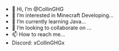 - 👋 Hi, I’m @CollinGHG
- 👀 I’m interested in Minecraft Developing...
- 🌱 I’m currently learning Java...
- 💞️ I’m looking to collaborate on ...
- 📫 How to reach me...
- Discord: xCollinGHGx

<!---
CollinGHG/CollinGHG is a ✨ special ✨ repository because its `README.md` (this file) appears on your GitHub profile.
You can click the Preview link to take a look at your changes.
--->
